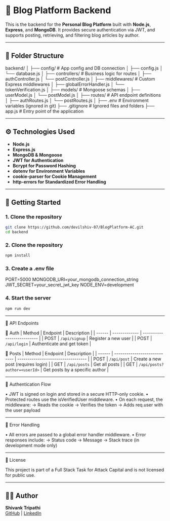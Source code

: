 # 📰 Blog Platform Backend

This is the backend for the **Personal Blog Platform** built with **Node.js**, **Express**, and **MongoDB**. It provides secure authentication via JWT, and supports posting, retrieving, and filtering blog articles by author.


---


## 📁 Folder Structure

backend/
│
├── config/ # App config and DB connection
│ ├── config.js
│ └── database.js
│
├── controllers/ # Business logic for routes
│ ├── authController.js
│ └── postController.js
│
├── middlewares/ # Custom Express middlewares
│ ├── globalErrorHandler.js
│ └── tokenVerification.js
│
├── models/ # Mongoose schemas
│ ├── userModel.js
│ └── postModel.js
│
├── routes/ # API endpoint definitions
│ ├── authRoutes.js
│ └── postRoutes.js
│
├── .env # Environment variables (ignored in git)
├── .gitignore # Ignored files and folders
├── app.js # Entry point of the application


---


## ⚙️ Technologies Used

- **Node.js**
- **Express.js**
- **MongoDB & Mongoose**
- **JWT for Authentication**
- **Bcrypt for Password Hashing**
- **dotenv for Environment Variables**
- **cookie-parser for Cookie Management**
- **http-errors for Standardized Error Handling**


---


## 🚀 Getting Started

### 1. Clone the repository

```bash
git clone https://github.com/devilshiv-07/BlogPlatform-AC.git
cd backend
```

### 2. Clone the repository

``` bash
npm install
```

### 3. Create a .env file

PORT=5000
MONGODB_URI=your_mongodb_connection_string
JWT_SECRET=your_secret_jwt_key
NODE_ENV=development

### 4. Start the server

```bash
npm run dev
```


---


📌 API Endpoints

🔐 Auth
| Method | Endpoint      | Description                |
| ------ | ------------- | -------------------------- |
| POST   | `/api/signup` | Register a new user        |
| POST   | `/api/login`  | Authenticate and get token |

📝 Posts
| Method | Endpoint                     | Description                        |
| ------ | ---------------------------- | ---------------------------------- |
| POST   | `/api/post`                  | Create a new post (requires login) |
| GET    | `/api/posts`                 | Get all posts                      |
| GET    | `/api/posts?author=<userId>` | Get posts by a specific author     |


---


🔐 Authentication Flow

• JWT is signed on login and stored in a secure HTTP-only cookie.
• Protected routes use the isVerifiedUser middleware.
• On each request, the middleware:
  → Reads the cookie
  → Verifies the token
  → Adds req.user with the user payload


---


🧪 Error Handling

• All errors are passed to a global error handler middleware.
• Error responses include:
  → Status code
  → Message
  → Stack trace (in development mode only)


---


📄 License

This project is part of a Full Stack Task for Attack Capital and is not licensed for public use.


---


## 🙋‍♂️ Author

**Shivank Tripathi**  
[GitHub](https://github.com/devilshiv-07) | [LinkedIn](https://www.linkedin.com/in/shivanktripathi/)